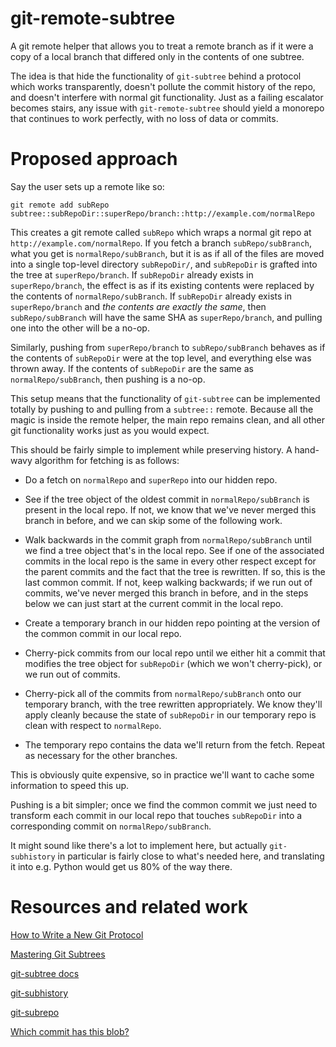 # git-remote-subtree

A git remote helper that allows you to treat a remote branch as if it were a
copy of a local branch that differed only in the contents of one subtree.

The idea is that hide the functionality of `git-subtree` behind a protocol which
works transparently, doesn't pollute the commit history of the repo, and doesn't
interfere with normal git functionality. Just as a failing escalator becomes
stairs, any issue with `git-remote-subtree` should yield a monorepo that
continues to work perfectly, with no loss of data or commits.

# Proposed approach

Say the user sets up a remote like so:

```
git remote add subRepo subtree::subRepoDir::superRepo/branch::http://example.com/normalRepo
```

This creates a git remote called `subRepo` which wraps a normal git repo at
`http://example.com/normalRepo`. If you fetch a branch `subRepo/subBranch`, what
you get is `normalRepo/subBranch`, but it is as if all of the files are moved
into a single top-level directory `subRepoDir/`, and `subRepoDir` is grafted
into the tree at `superRepo/branch`. If `subRepoDir` already exists in
`superRepo/branch`, the effect is as if its existing contents were replaced by
the contents of `normalRepo/subBranch`. If `subRepoDir` already exists in
`superRepo/branch` and *the contents are exactly the same*, then
`subRepo/subBranch` will have the same SHA as `superRepo/branch`, and pulling
one into the other will be a no-op.

Similarly, pushing from `superRepo/branch` to `subRepo/subBranch` behaves as if
the contents of `subRepoDir` were at the top level, and everything else was
thrown away. If the contents of `subRepoDir` are the same as
`normalRepo/subBranch`, then pushing is a no-op.

This setup means that the functionality of `git-subtree` can be implemented
totally by pushing to and pulling from a `subtree::` remote. Because all the
magic is inside the remote helper, the main repo remains clean, and all other
git functionality works just as you would expect.

This should be fairly simple to implement while preserving history. A hand-wavy
algorithm for fetching is as follows:

- Do a fetch on `normalRepo` and `superRepo` into our hidden repo.

- See if the tree object of the oldest commit in `normalRepo/subBranch` is
  present in the local repo. If not, we know that we've never merged this branch
  in before, and we can skip some of the following work.

- Walk backwards in the commit graph from `normalRepo/subBranch` until we find a
  tree object that's in the local repo. See if one of the associated commits in
  the local repo is the same in every other respect except for the parent
  commits and the fact that the tree is rewritten. If so, this is the last
  common commit. If not, keep walking backwards; if we run out of commits, we've
  never merged this branch in before, and in the steps below we can just start
  at the current commit in the local repo.

- Create a temporary branch in our hidden repo pointing at the version of the
  common commit in our local repo.

- Cherry-pick commits from our local repo until we either hit a commit that
  modifies the tree object for `subRepoDir` (which we won't cherry-pick), or we
  run out of commits.

- Cherry-pick all of the commits from `normalRepo/subBranch` onto our temporary
  branch, with the tree rewritten appropriately. We know they'll apply cleanly
  because the state of `subRepoDir` in our temporary repo is clean with respect
  to `normalRepo`.

- The temporary repo contains the data we'll return from the fetch. Repeat as
  necessary for the other branches.

This is obviously quite expensive, so in practice we'll want to cache some
information to speed this up.

Pushing is a bit simpler; once we find the common commit we just need to
transform each commit in our local repo that touches `subRepoDir` into a
corresponding commit on `normalRepo/subBranch`.

It might sound like there's a lot to implement here, but actually
`git-subhistory` in particular is fairly close to what's needed here, and
translating it into e.g. Python would get us 80% of the way there.

# Resources and related work

[How to Write a New Git Protocol](https://rovaughn.github.io/2015-2-9.html)

[Mastering Git Subtrees](https://medium.com/@porteneuve/mastering-git-subtrees-943d29a798ec#.us0rtft89)

[git-subtree docs](https://raw.githubusercontent.com/git/git/master/contrib/subtree/git-subtree.txt)

[git-subhistory](https://github.com/laughinghan/git-subhistory)

[git-subrepo](https://github.com/ingydotnet/git-subrepo)

[Which commit has this blob?](http://stackoverflow.com/questions/223678/which-commit-has-this-blob)
